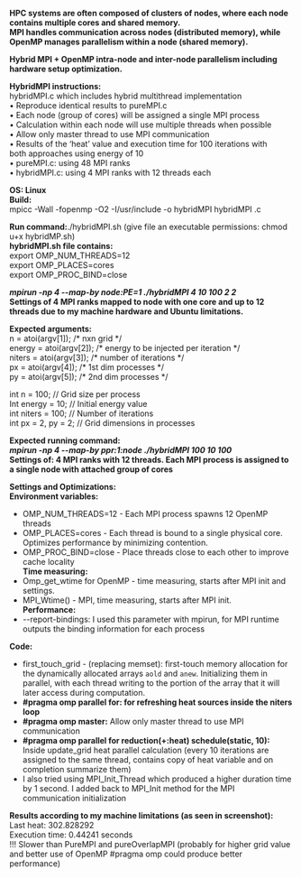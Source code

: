 **HPC systems are often composed of clusters of nodes, where each node contains multiple cores and shared memory.**  
**MPI handles communication across nodes (distributed memory), while OpenMP manages parallelism within a node (shared memory).**

**Hybrid MPI \+ OpenMP intra-node and inter-node parallelism including hardware setup optimization.**

**HybridMPI instructions:**  
hybridMPI.c which includes hybrid multithread implementation  
• Reproduce identical results to pureMPI.c  
• Each node (group of cores) will be assigned a single MPI process  
• Calculation within each node will use multiple threads when possible  
• Allow only master thread to use MPI communication  
• Results of the ‘heat’ value and execution time for 100 iterations with  
both approaches using energy of 10  
• pureMPI.c: using 48 MPI ranks  
• hybridMPI.c: using 4 MPI ranks with 12 threads each

**OS: Linux**  
**Build:**  
mpicc \-Wall \-fopenmp  \-O2 \-I/usr/include \-o hybridMPI hybridMPI .c

**Run command:**./hybridMPI.sh (give file an executable permissions: chmod u+x hybridMP.sh)  
**hybridMPI.sh file contains:**  
export OMP\_NUM\_THREADS=12  
export OMP\_PLACES=cores  
export OMP\_PROC\_BIND=close

***mpirun \-np 4 \--map-by node:PE=1 ./hybridMPI 4 10 100 2 2***  
**Settings of 4 MPI ranks mapped to node with one core and up to 12 threads due to my machine hardware and Ubuntu limitations.**

**Expected arguments:**  
 n \= atoi(argv\[1\]);  /\* nxn grid \*/  
 energy \= atoi(argv\[2\]);     /\* energy to be injected per iteration \*/  
 niters \= atoi(argv\[3\]);     /\* number of iterations \*/  
 px \= atoi(argv\[4\]); /\* 1st dim processes \*/  
 py \= atoi(argv\[5\]); /\* 2nd dim processes \*/

int n \= 100; // Grid size per process   
Int energy \= 10; // Initial energy value   
int niters \= 100; // Number of iterations  
int px \= 2, py \= 2; // Grid dimensions in processes

**Expected running command:**  
***mpirun \-np 4 \--map-by ppr:1:node ./hybridMPI 100 10 100***   
**Settings of: 4 MPI ranks with 12 threads. Each MPI process is assigned to a single node with attached group of cores**

**Settings and Optimizations:**  
**Environment variables:**

* OMP\_NUM\_THREADS=12 \- Each MPI process spawns 12 OpenMP threads  
* OMP\_PLACES=cores \- Each thread is bound to a single physical core. Optimizes performance by minimizing contention.  
* OMP\_PROC\_BIND=close \- Place threads close to each other to improve cache locality  
  **Time measuring:**  
* Omp\_get\_wtime for OpenMP \-  time measuring, starts after MPI init and settings.  
* MPI\_Wtime() \- MPI,  time measuring, starts after MPI init.  
  **Performance:**  
* \--report-bindings: I used this parameter with mpirun, for MPI runtime outputs the binding information for each process

**Code:**

* first\_touch\_grid \- (replacing memset): first-touch memory allocation for the dynamically allocated arrays `aold` and `anew`. Initializing them in parallel, with each thread writing to the portion of the array that it will later access during computation.   
* **\#pragma omp parallel for: for refreshing heat sources inside the niters loop**  
* **\#pragma omp master:** Allow only master thread to use MPI communication  
* **\#pragma omp parallel for reduction(+:heat) schedule(static, 10):** Inside update\_grid heat parallel calculation (every 10 iterations are assigned to the same thread, contains copy of heat variable and on completion summarize them)  
* I also tried using MPI\_Init\_Thread which produced a higher duration time by 1 second. I added back to MPI\_Init method for the MPI communication initialization

**Results according to my machine limitations (as seen in screenshot):**  
Last heat: 302.828292  
Execution time: 0.44241 seconds  
\!\!\! Slower than PureMPI and pureOverlapMPI  (probably for higher grid value and better use of OpenMP \#pragma omp could produce better performance)